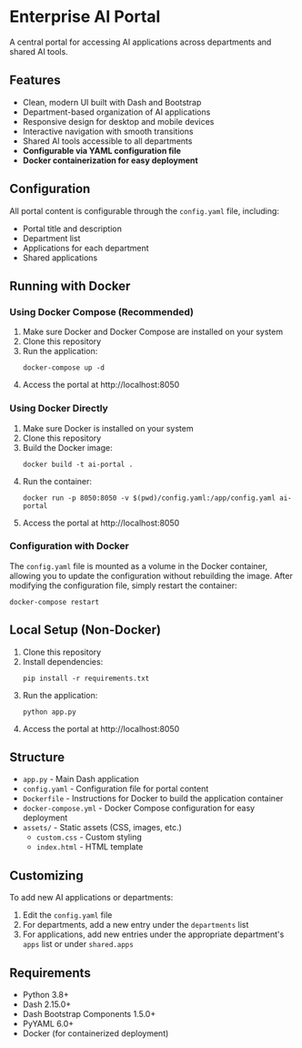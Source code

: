 # Enterprise AI Portal

A central portal for accessing AI applications across departments and shared AI tools.

## Features

- Clean, modern UI built with Dash and Bootstrap
- Department-based organization of AI applications
- Responsive design for desktop and mobile devices
- Interactive navigation with smooth transitions
- Shared AI tools accessible to all departments
- **Configurable via YAML configuration file**
- **Docker containerization for easy deployment**

## Configuration

All portal content is configurable through the `config.yaml` file, including:
- Portal title and description
- Department list
- Applications for each department
- Shared applications

## Running with Docker

### Using Docker Compose (Recommended)

1. Make sure Docker and Docker Compose are installed on your system
2. Clone this repository
3. Run the application:
   ```
   docker-compose up -d
   ```
4. Access the portal at http://localhost:8050

### Using Docker Directly

1. Make sure Docker is installed on your system
2. Clone this repository
3. Build the Docker image:
   ```
   docker build -t ai-portal .
   ```
4. Run the container:
   ```
   docker run -p 8050:8050 -v $(pwd)/config.yaml:/app/config.yaml ai-portal
   ```
5. Access the portal at http://localhost:8050

### Configuration with Docker

The `config.yaml` file is mounted as a volume in the Docker container, allowing you to update the configuration without rebuilding the image. After modifying the configuration file, simply restart the container:

```
docker-compose restart
```

## Local Setup (Non-Docker)

1. Clone this repository
2. Install dependencies:
   ```
   pip install -r requirements.txt
   ```
3. Run the application:
   ```
   python app.py
   ```
4. Access the portal at http://localhost:8050

## Structure

- `app.py` - Main Dash application
- `config.yaml` - Configuration file for portal content
- `Dockerfile` - Instructions for Docker to build the application container
- `docker-compose.yml` - Docker Compose configuration for easy deployment
- `assets/` - Static assets (CSS, images, etc.)
  - `custom.css` - Custom styling
  - `index.html` - HTML template

## Customizing

To add new AI applications or departments:
1. Edit the `config.yaml` file
2. For departments, add a new entry under the `departments` list
3. For applications, add new entries under the appropriate department's `apps` list or under `shared.apps`

## Requirements

- Python 3.8+
- Dash 2.15.0+
- Dash Bootstrap Components 1.5.0+
- PyYAML 6.0+
- Docker (for containerized deployment)